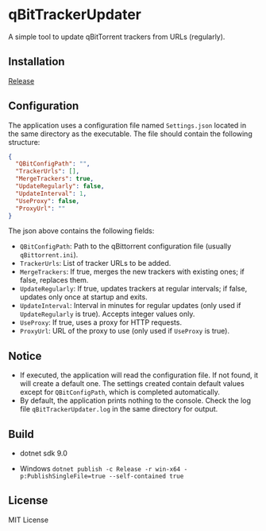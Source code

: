 # qBitTrackerUpdater

A simple tool to update qBitTorrent trackers from URLs (regularly).

## Installation

[Release](https://github.com/detached64/qBitTrackerUpdater/releases)

## Configuration

The application uses a configuration file named `Settings.json` located in the same directory as the executable. The file should contain the following structure:

```json
{
  "QBitConfigPath": "",
  "TrackerUrls": [],
  "MergeTrackers": true,
  "UpdateRegularly": false,
  "UpdateInterval": 1,
  "UseProxy": false,
  "ProxyUrl": ""
}
```

The json above contains the following fields:

- `QBitConfigPath`: Path to the qBittorrent configuration file (usually `qBittorrent.ini`).
- `TrackerUrls`: List of tracker URLs to be added.
- `MergeTrackers`: If true, merges the new trackers with existing ones; if false, replaces them.
- `UpdateRegularly`: If true, updates trackers at regular intervals; if false, updates only once at startup and exits.
- `UpdateInterval`: Interval in minutes for regular updates (only used if `UpdateRegularly` is true). Accepts integer values only.
- `UseProxy`: If true, uses a proxy for HTTP requests.
- `ProxyUrl`: URL of the proxy to use (only used if `UseProxy` is true).

## Notice

- If executed, the application will read the configuration file. If not found, it will create a default one. The settings created contain default values except for `QBitConfigPath`, which is completed automatically.
- By default, the application prints nothing to the console. Check the log file `qBitTrackerUpdater.log` in the same directory for output.

## Build

- dotnet sdk 9.0

- Windows
  `dotnet publish -c Release -r win-x64 -p:PublishSingleFile=true --self-contained true`

## License

MIT License